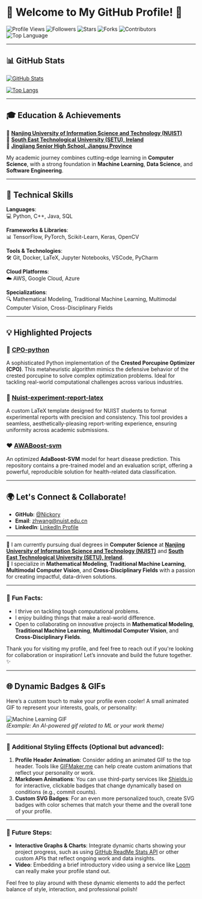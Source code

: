 # 🌟 Welcome to My GitHub Profile! 🌟

![Profile Views](https://komarev.com/ghpvc/?username=Nickory&color=blue&style=flat)
![Followers](https://img.shields.io/github/followers/Nickory?label=Followers&style=flat&logo=github&logoColor=white)
![Stars](https://img.shields.io/github/stars/Nickory?label=Stars&style=flat&logo=github&logoColor=white)
![Forks](https://img.shields.io/github/forks/Nickory?label=Forks&style=flat&logo=github&logoColor=white)
![Contributors](https://img.shields.io/github/contributors/Nickory/CPO-python?label=Contributors&style=flat&logo=github&logoColor=white)
![Top Language](https://img.shields.io/github/languages/top/Nickory/CPO-python?style=flat&logo=python&logoColor=white)

---

## 📊 **GitHub Stats**

[![GitHub Stats](https://github-readme-stats.vercel.app/api?username=Nickory&show_icons=true&theme=radical&count_private=true&hide=prs&hide_title=true&hide_border=true)](https://github.com/Nickory)

[![Top Langs](https://github-readme-stats.vercel.app/api/top-langs/?username=Nickory&theme=radical&langs_count=6&hide_title=true&hide_border=true)](https://github.com/Nickory)

---

## 🎓 **Education & Achievements**

🔹 **[Nanjing University of Information Science and Technology (NUIST)](https://www.nuist.edu.cn)**  
🔹 **[South East Technological University (SETU), Ireland](https://www.setu.ie)**  
🔹 **[Jingjiang Senior High School, Jiangsu Province](http://www.sjjzx.cn/)**

My academic journey combines cutting-edge learning in **Computer Science**, with a strong foundation in **Machine Learning**, **Data Science**, and **Software Engineering**.

---

## 🔧 **Technical Skills**

**Languages**:  
💻 Python, C++, Java, SQL

**Frameworks & Libraries**:  
📊 TensorFlow, PyTorch, Scikit-Learn, Keras, OpenCV

**Tools & Technologies**:  
🛠️ Git, Docker, LaTeX, Jupyter Notebooks, VSCode, PyCharm

**Cloud Platforms**:  
☁️ AWS, Google Cloud, Azure

**Specializations**:  
🔍 Mathematical Modeling, Traditional Machine Learning, Multimodal Computer Vision, Cross-Disciplinary Fields

---

## 💡 **Highlighted Projects**

### 🦔 **[CPO-python](https://github.com/Nickory/CPO-python)**  
A sophisticated Python implementation of the **Crested Porcupine Optimizer (CPO)**. This metaheuristic algorithm mimics the defensive behavior of the crested porcupine to solve complex optimization problems. Ideal for tackling real-world computational challenges across various industries.

### 📄 **[Nuist-experiment-report-latex](https://github.com/Nickory/Nuist-experiment-report-latex)**  
A custom LaTeX template designed for NUIST students to format experimental reports with precision and consistency. This tool provides a seamless, aesthetically-pleasing report-writing experience, ensuring uniformity across academic submissions.

### ❤️ **[AWABoost-svm](https://github.com/Nickory/AWABoost-svm)**  
An optimized **AdaBoost-SVM** model for heart disease prediction. This repository contains a pre-trained model and an evaluation script, offering a powerful, reproducible solution for health-related data classification.

---

## 🌍 **Let's Connect & Collaborate!**

- **GitHub**: [@Nickory](https://github.com/Nickory)
- **Email**: [zhwang@nuist.edu.cn](mailto:zhwang@nuist.edu.cn)
- **LinkedIn**: [LinkedIn Profile](https://www.linkedin.com/in/Nickory)

---

🔹 I am currently pursuing dual degrees in **Computer Science** at **[Nanjing University of Information Science and Technology (NUIST)](https://www.nuist.edu.cn)** and **[South East Technological University (SETU), Ireland](https://www.setu.ie)**.  
🔹 I specialize in **Mathematical Modeling**, **Traditional Machine Learning**, **Multimodal Computer Vision**, and **Cross-Disciplinary Fields** with a passion for creating impactful, data-driven solutions.

---

### 🚀 **Fun Facts**:
- I thrive on tackling tough computational problems.
- I enjoy building things that make a real-world difference.
- Open to collaborating on innovative projects in **Mathematical Modeling**, **Traditional Machine Learning**, **Multimodal Computer Vision**, and **Cross-Disciplinary Fields**.

Thank you for visiting my profile, and feel free to reach out if you're looking for collaboration or inspiration! Let’s innovate and build the future together. ✨

---

## 🌐 **Dynamic Badges & GIFs**

Here’s a custom touch to make your profile even cooler! A small animated GIF to represent your interests, goals, or personality:

![Machine Learning GIF](https://media.giphy.com/media/3o85xKovzEyq8e99jG/giphy.gif)  
*(Example: An AI-powered gif related to ML or your work theme)*

---

### 🎨 **Additional Styling Effects** (Optional but advanced):

1. **Profile Header Animation**: Consider adding an animated GIF to the top header. Tools like [GIFMaker.me](https://gifmaker.me) can help create custom animations that reflect your personality or work.
2. **Markdown Animations**: You can use third-party services like [Shields.io](https://shields.io/) for interactive, clickable badges that change dynamically based on conditions (e.g., commit counts).
3. **Custom SVG Badges**: For an even more personalized touch, create SVG badges with color schemes that match your theme and the overall tone of your profile.

---

### 🚀 Future Steps:

- **Interactive Graphs & Charts**: Integrate dynamic charts showing your project progress, such as using [GitHub ReadMe Stats API](https://github.com/anuraghazra/github-readme-stats) or other custom APIs that reflect ongoing work and data insights.
- **Video**: Embedding a brief introductory video using a service like [Loom](https://www.loom.com/) can really make your profile stand out.

Feel free to play around with these dynamic elements to add the perfect balance of style, interaction, and professional polish!

